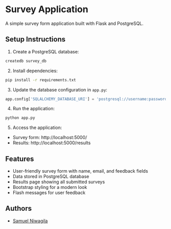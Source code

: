 # Survey Application

A simple survey form application built with Flask and PostgreSQL.

## Setup Instructions

1. Create a PostgreSQL database:
```bash
createdb survey_db
```

2. Install dependencies:
```bash
pip install -r requirements.txt
```

3. Update the database configuration in `app.py`:
```python
app.config['SQLALCHEMY_DATABASE_URI'] = 'postgresql://username:password@localhost/survey_db'
```

4. Run the application:
```bash
python app.py
```

5. Access the application:
- Survey form: http://localhost:5000/
- Results: http://localhost:5000/results

## Features

- User-friendly survey form with name, email, and feedback fields
- Data stored in PostgreSQL database
- Results page showing all submitted surveys
- Bootstrap styling for a modern look
- Flash messages for user feedback


## Authors
- [Samuel Niwagila](https://github.com/mashoodjr)
